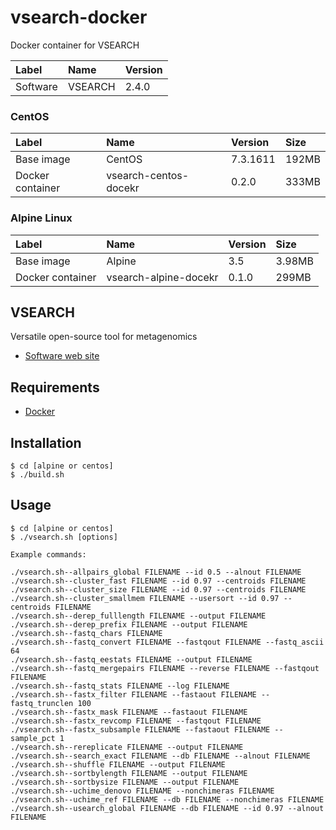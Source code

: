 # vsearch-docker

Docker container for VSEARCH

|Label|Name|Version|
|:--|:--|:--|
|Software|VSEARCH|2.4.0|

### CentOS

|Label|Name|Version|Size|
|:--|:--|:--|:--|
|Base image |CentOS|7.3.1611|192MB|
|Docker container|vsearch-centos-docekr|0.2.0|333MB|

### Alpine Linux

|Label|Name|Version|Size|
|:--|:--|:--|:--|
|Base image|Alpine|3.5|3.98MB|
|Docker container|vsearch-alpine-docekr|0.1.0|299MB|

## VSEARCH
Versatile open-source tool for metagenomics
- [Software web site](https://github.com/torognes/vsearch)

## Requirements
- [Docker](https://www.docker.com/)

## Installation
```
$ cd [alpine or centos]
$ ./build.sh
```

## Usage
```
$ cd [alpine or centos]
$ ./vsearch.sh [options]
```
```
Example commands:

./vsearch.sh--allpairs_global FILENAME --id 0.5 --alnout FILENAME
./vsearch.sh--cluster_fast FILENAME --id 0.97 --centroids FILENAME
./vsearch.sh--cluster_size FILENAME --id 0.97 --centroids FILENAME
./vsearch.sh--cluster_smallmem FILENAME --usersort --id 0.97 --centroids FILENAME
./vsearch.sh--derep_fulllength FILENAME --output FILENAME
./vsearch.sh--derep_prefix FILENAME --output FILENAME
./vsearch.sh--fastq_chars FILENAME
./vsearch.sh--fastq_convert FILENAME --fastqout FILENAME --fastq_ascii 64
./vsearch.sh--fastq_eestats FILENAME --output FILENAME
./vsearch.sh--fastq_mergepairs FILENAME --reverse FILENAME --fastqout FILENAME
./vsearch.sh--fastq_stats FILENAME --log FILENAME
./vsearch.sh--fastx_filter FILENAME --fastaout FILENAME --fastq_trunclen 100
./vsearch.sh--fastx_mask FILENAME --fastaout FILENAME
./vsearch.sh--fastx_revcomp FILENAME --fastqout FILENAME
./vsearch.sh--fastx_subsample FILENAME --fastaout FILENAME --sample_pct 1
./vsearch.sh--rereplicate FILENAME --output FILENAME
./vsearch.sh--search_exact FILENAME --db FILENAME --alnout FILENAME
./vsearch.sh--shuffle FILENAME --output FILENAME
./vsearch.sh--sortbylength FILENAME --output FILENAME
./vsearch.sh--sortbysize FILENAME --output FILENAME
./vsearch.sh--uchime_denovo FILENAME --nonchimeras FILENAME
./vsearch.sh--uchime_ref FILENAME --db FILENAME --nonchimeras FILENAME
./vsearch.sh--usearch_global FILENAME --db FILENAME --id 0.97 --alnout FILENAME
```
